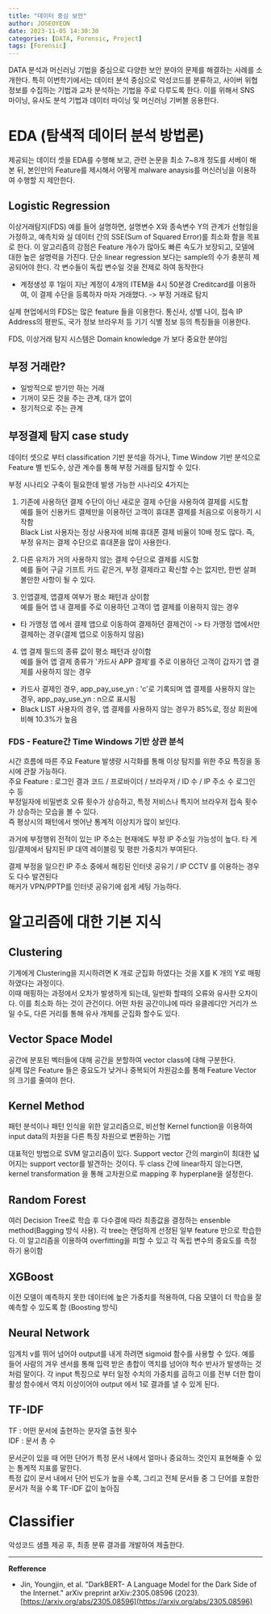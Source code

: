 ```yaml
---
title: "데이터 중심 보안"
author: JOSEOYEON
date: 2023-11-05 14:30:30
categories: [DATA, Forensic, Project]
tags: [Forensic]
---
```


DATA 분석과 머신러닝 기법을 중심으로 다양한 보안 분야의 문제를 해결하는 사례를 소개한다. 특히 이번학기에서는 데이터 분석 중심으로 악성코드를 분류하고, 사이버 위협 정보를 수집하는 기법과 교차 분석하는 기법을 주로 다루도록 한다. 이를 위해서 SNS 마이닝, 유사도 분석 기법과 데이터 마이닝 및 머신러닝 기버블 응용한다. 

# EDA (탐색적 데이터 분석 방법론)

제공되는 데이터 셋을 EDA를 수행해 보고, 관련 논문을 최소 7~8개 정도를 서베이 해 본 뒤, 본인만의 Feature를 제시해서 어떻게 malware anaysis를 머신러닝을 이용하여 수행할 지 제안한다. 

## Logistic Regression 

이상거래탐지(FDS) 예를 들어 설명하면, 설명변수 X와 종속변수 Y의 관계가 선형임을 가정하고, 예측치와 실 데이터 간의 SSE(Sum of Squared Error)를 최소화 함을 목표로 한다. 이 알고리즘의 강점은 Feature 개수가 많아도 빠른 속도가 보장되고, 모델에 대한 높은 설명력을 가진다. 단순 linear regression 보다는 sample의 수가 충분히 제공되어야 한다. 각 변수들이 독립 변수일 것을 전제로 하여 동작한다 <br/>

- 계정생성 후 1일이 지난 계정이 4개의 ITEM을 4시 50분경 Creditcard를 이용하여, 이 결제 수단을 등록하자 마자 거래했다. -> 부정 거래로 탐지 

실제 현업에서의 FDS는 많은 feature 들을 이용한다. 통신사, 성별 나이, 접속 IP Address의 평판도, 국가 정보 브라우저 등 기기 식별 정보 등의 특징들을 이용한다. <br/>

FDS, 이상거래 탐지 시스템은 Domain knowledge 가 보다 중요한 분야임 <br/>

## 부정 거래란?

* 일방적으로 받기만 하는 거래 
* 기꺼이 모든 것을 주는 관계, 대가 없이 
* 정기적으로 주는 관계 

## 부정결제 탐지 case study

데이터 셋으로 부터 classification 기반 분석을 하거나, Time Window 기반 분석으로 Feature 별 빈도수, 상관 계수를 통해 부정 거래를 탐지할 수 있다. <br/>

부정 시나리오 구축이 필요한데 발생 가능한 시나리오 4가지는 <br/>

1. 기존에 사용하던 결제 수단이 아닌 새로운 결제 수단을 사용하여 결제를 시도함<br/>
예를 들어 신용카드 결제만을 이용하던 고객이 휴대폰 결제를 처음으로 이용하기 시작함 <br/>
Black List 사용자는 정상 사용자에 비해 휴대폰 결제 비율이 10배 정도 많다. 즉, 부정 유저는 결제 수단으로 휴대폰을 많이 사용한다. <br/>

2. 다른 유저가 거의 사용하지 않는 결제 수단으로 결제를 시도함<br/>
예를 들어 구글 기프트 카드 같은거, 부정 결제라고 확신할 수는 없지만, 한번 살펴볼만한 사항이 될 수 있다. <br/>

3. 인앱결제, 앱결제 여부가 평소 패턴과 상이함 <br/>
예를 들어 앱 내 결제를 주로 이용하던 고객이 앱 결제를 이용하지 않는 경우 <br/>
 - 타 가맹정 앱 에서 결제 앱으로 이동하여 결제하던 결제건이 -> 타 가맹정 앱에서만 결제하는 경우(결제 앱으로 이동하지 않음)<br/>

4. 앱 결제 필드의 종류 값이 평소 패턴과 상이함 <br/>
예를 들어 앱 결제 종류가 '카드사 APP 결제'를 주로 이용하던 고객이 갑자기 앱 결제를 사용하지 않는 경우<br/>
- 카드사 결제인 경우, app_pay_use_yn : 'c'로 기록되며 앱 결제를 사용하지 않는 경우, app_pay_use_yn : n으로 표시됨 <br/>
- Black LIST 사용자의 경우, 앱 결제를 사용하지 않는 경우가 85%로, 정상 회원에 비해 10.3%가 높음 

### FDS - Feature간 Time Windows 기반 상관 분석 

시간 흐름에 따른 주요 Feature 발생량 시각화를 통해 이상 탐지를 위한 주요 특징을 동시에 관찰 가능하다. <br/>
주요 Feature : 로그인 결과 코드 / 프로바이더 / 브라우저 / ID 수 / IP 주소 수  로그인 수 등 <br/>
부정일자에 비밀번호 오류 횟수가 상승하고, 특정 저비스나 특지어 브라우저 접속 횟수가 상승하는 모습을 볼 수 있다. <br/>
즉 평상시의 패턴에서 벗어난 통계적 이상치가 많이 보인다. <br/>

과거에 부정행위 전적이 있는 IP 주소는 현재에도 부정 IP 주소일 가능성이 높다. 타 게임/결제에서 탐지된 IP 대역 레이블링 및 평판 가중치가 부여된다. <br/>

결제 부정을 일으킨 IP 주소 중에서 해킹된 인터넷 공유기 / IP CCTV 를 이용하는 경우도 다수 발견된다 <br/>
해커가 VPN/PPTP를 인터넷 공유기에 쉽게 세팅 가능하다. 

# 알고리즘에 대한 기본 지식

## Clustering 

기계에게 Clustering을 지시하려면 K 개로 군집화 하였다는 것을 X를 K 개의 Y로 매핑하였다는 과정이다. <br/>
이때 매핑하는 과정에서 오차가 발생하게 되는데, 일반화 할때의 오류와 유사한 오차이다. 이를 최소화 하는 것이 관건이다. 어떤 차원 공간이냐에 따라 유클레디안 거리가 쓰일 수도, 다른 거리를 통해 유사 개체를 군집화 할수도 있다.

## Vector Space Model 

공간에 분포된 벡터들에 대해 공간을 분할하여 vector class에 대해 구분한다.<br/>
실제 많은 Feature 들은 중요도가 낮거나 중복되어 차원감소를 통해 Feature Vector의 크기를 줄여야 한다. <br/>

## Kernel Method 

패턴 분석이나 패턴 인식을 위한 알고리즘으로, 비선형 Kernel function을 이용하여 input data의 차원을 다른 특징 차원으로 변환하는 기법 <br/>

대표적인 방법으로 SVM 알고리즘이 있다. Support vector 간의 margin이 최대한 넓어지는 support vector를 발견하는 것이다. 두 class 간에 linear하지 않는다면, kernel transformation 을 통해 고차원으로 mapping 후 hyperplane을 설정한다. 

## Random Forest
여러 Decision Tree로 학습 후 다수결에 따라 최종값을 결정하는 ensenble method(Bagging 방식 사용). 각 tree는 랜덤하게 선정된 일부 feature 만으로 학습한다. 이 알고리즘을 이용하여 overfitting을 피할 수 있고 각 독립 변수의 중요도를 측정하기 용이함 

## XGBoost

이전 모델이 예측하지 못한 데이터에 높은 가중치를 적용하여, 다음 모델이 더 학습을 잘 예측할 수 있도록 함 (Boosting 방식)

## Neural Network

임계치 v를 뛰어 넘어야 output를 내게 하려면 sigmoid 함수를 사용할 수 있다. 예를 들어 사람의 겨우 센서를 통해 입력 받은 총합이 역치를 넘어야 척수 반사가 발생하는 것처럼 말이다. 각 input 특징으로 부터 일정 수치의 가중치를 곱하고 이를 전부 더한 합이 활성 함수에서 역치 이상이어야 output 에서 1로 결과를 낼 수 있게 된다. <br/>

## TF-IDF
TF : 어떤 문서에 출현하는 문자열 출현 횟수 <br/>
IDF : 문서 총 수 <br/>

문서군이 있을 때 어떤 단어가 특정 문서 내에서 얼마나 중요하느 것인지 표현해줄 수 있는 통계적 지표를 말한다. <br/> 특정 값이 문서 내에서 단어 빈도가 높을 수록, 그리고 전체 문서들 중 그 단어를 포함한 문서가 적을 수록 TF-IDF 값이 높아짐 <br/>


# Classifier

악성코드 샘플 제공 후, 최종 분류 결과를 개발하여 제출한다. 

---

**Refference**

* Jin, Youngjin, et al. "DarkBERT- A Language Model for the Dark Side of the Internet." arXiv preprint arXiv:2305.08596 (2023).
[https://arxiv.org/abs/2305.08596](https://arxiv.org/abs/2305.08596)